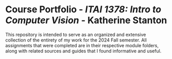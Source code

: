 # Course Portfolio - *ITAI 1378: Intro to Computer Vision* - Katherine Stanton
This repository is intended to serve as an organized and extensive collection of the entirety of my work for the 2024 Fall semester. All assignments that were completed are in their respective module folders, along with related sources and guides that I found informative and useful.
